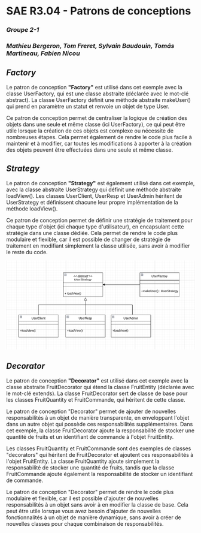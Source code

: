 # **SAE R3.04 - Patrons de conceptions**
### **_Groupe 2-1_**
### _Mathieu Bergeron, Tom Freret, Sylvain Baudouin, Tomás Martineau, Fabien Nicou_




## **_Factory_**

Le patron de conception **"Factory"** est utilisé dans cet exemple avec la classe UserFactory, qui est une classe abstraite (déclarée avec le mot-clé abstract). La classe UserFactory définit une méthode abstraite makeUser() qui prend en paramètre un statut et renvoie un objet de type User.

Ce patron de conception permet de centraliser la logique de création des objets dans une seule et même classe (ici UserFactory), ce qui peut être utile lorsque la création de ces objets est complexe ou nécessite de nombreuses étapes. Cela permet également de rendre le code plus facile à maintenir et à modifier, car toutes les modifications à apporter à la création des objets peuvent être effectuées dans une seule et même classe.

## **_Strategy_**

Le patron de conception **"Strategy"** est également utilisé dans cet exemple, avec la classe abstraite UserStrategy qui définit une méthode abstraite loadView(). Les classes UserClient, UserResp et UserAdmin héritent de UserStrategy et définissent chacune leur propre implémentation de la méthode loadView().

Ce patron de conception permet de définir une stratégie de traitement pour chaque type d'objet (ici chaque type d'utilisateur), en encapsulant cette stratégie dans une classe dédiée. Cela permet de rendre le code plus modulaire et flexible, car il est possible de changer de stratégie de traitement en modifiant simplement la classe utilisée, sans avoir à modifier le reste du code.


![factory-strategy](img/factory-strategy.png)

## **_Decorator_**

Le patron de conception **"Decorator"** est utilisé dans cet exemple avec la classe abstraite FruitDecorator qui étend la classe FruitEntity (déclarée avec le mot-clé extends). La classe FruitDecorator sert de classe de base pour les classes FruitQuantity et FruitCommande, qui héritent de cette classe.

Le patron de conception "Decorator" permet de ajouter de nouvelles responsabilités à un objet de manière transparente, en enveloppant l'objet dans un autre objet qui possède ces responsabilités supplémentaires. Dans cet exemple, la classe FruitDecorator ajoute la responsabilité de stocker une quantité de fruits et un identifiant de commande à l'objet FruitEntity.

Les classes FruitQuantity et FruitCommande sont des exemples de classes "decorators" qui héritent de FruitDecorator et ajoutent ces responsabilités à l'objet FruitEntity. La classe FruitQuantity ajoute simplement la responsabilité de stocker une quantité de fruits, tandis que la classe FruitCommande ajoute également la responsabilité de stocker un identifiant de commande.

Le patron de conception "Decorator" permet de rendre le code plus modulaire et flexible, car il est possible d'ajouter de nouvelles responsabilités à un objet sans avoir à en modifier la classe de base. Cela peut être utile lorsque vous avez besoin d'ajouter de nouvelles fonctionnalités à un objet de manière dynamique, sans avoir à créer de nouvelles classes pour chaque combinaison de responsabilités.